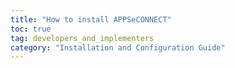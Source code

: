```yaml
---
title: "How to install APPSeCONNECT"
toc: true
tag: developers_and_implementers
category: "Installation and Configuration Guide"
---
```


